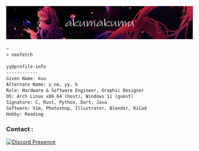 <img src="./kokomisan.png">

```
~
> neofetch

yy@profile-info
------------
Given Name: kuu
Alternate Name: y_ne, yy, k
Role: Hardware & Software Engineer, Graphic Designer
OS: Arch Linux x86_64 (host), Windows 11 (guest)
Signature: C, Rust, Python, Dart, Java
Software: Vim, Photoshop, Illustrator, Blender, KiCad 
Hobby: Reading
```

<h3>Contact :</h3>

[![Discord Presence](https://lanyard.kyrie25.me/api/390488207294332942)](https://discord.com/users/390488207294332942)